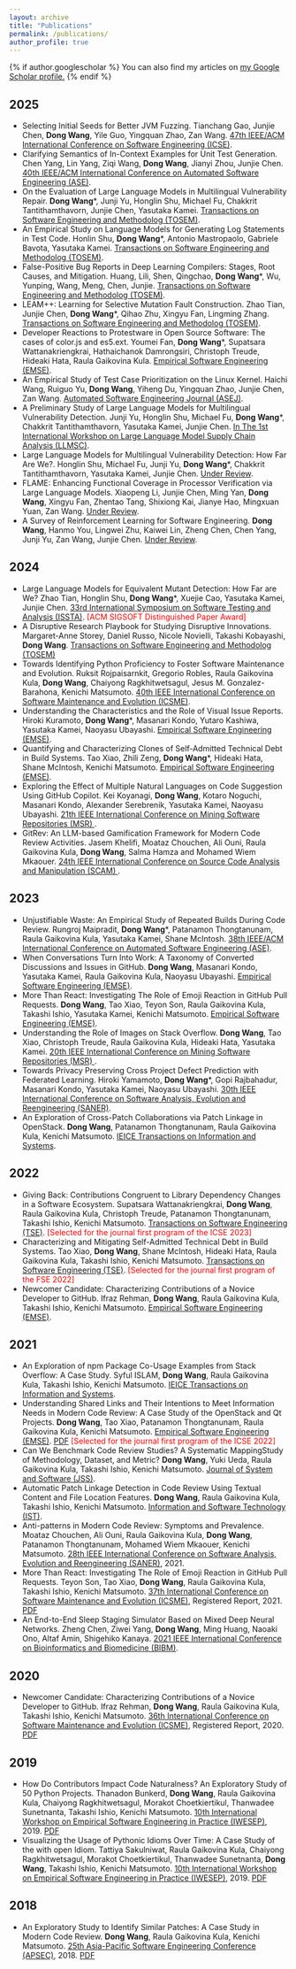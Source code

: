 ```yaml
---
layout: archive
title: "Publications"
permalink: /publications/
author_profile: true
---
```


{% if author.googlescholar %}
  You can also find my articles on <u><a href="{{author.googlescholar}}">my Google Scholar profile</a>.</u>
{% endif %}
## 2025
* Selecting Initial Seeds for Better JVM Fuzzing. Tianchang Gao, Junjie Chen, **Dong Wang**, Yile Guo, Yingquan Zhao, Zan Wang.  <span style="text-decoration:underline">47th IEEE/ACM International Conference on Software Engineering (ICSE)</span>.
* Clarifying Semantics of In-Context Examples for Unit Test Generation. Chen Yang, Lin Yang, Ziqi Wang, **Dong Wang**, Jianyi Zhou, Junjie Chen. <span style="text-decoration:underline">40th IEEE/ACM International Conference on Automated Software Engineering (ASE)</span>.
* On the Evaluation of Large Language Models in Multilingual Vulnerability Repair. **Dong Wang***, Junji Yu, Honglin Shu, Michael Fu, Chakkrit Tantithamthavorn, Junjie Chen, Yasutaka Kamei.  <span style="text-decoration:underline">Transactions on Software Engineering and Methodolog (TOSEM)</span>.
* An Empirical Study on Language Models for Generating Log Statements in Test Code. Honlin Shu, **Dong Wang***, Antonio Mastropaolo, Gabriele Bavota, Yasutaka Kamei. <span style="text-decoration:underline">Transactions on Software Engineering and Methodolog (TOSEM)</span>.
* False-Positive Bug Reports in Deep Learning Compilers: Stages, Root Causes, and Mitigation. Huang, Lili, Shen, Qingchao, **Dong Wang***, Wu, Yunping, Wang, Meng, Chen, Junjie. <span style="text-decoration:underline">Transactions on Software Engineering and Methodolog (TOSEM)</span>.
* LEAM++: Learning for Selective Mutation Fault Construction. Zhao Tian, Junjie Chen, **Dong Wang***, Qihao Zhu, Xingyu Fan, Lingming Zhang.  <span style="text-decoration:underline">Transactions on Software Engineering and Methodolog (TOSEM)</span>.
* Developer Reactions to Protestware in Open Source Software: The cases of color.js and es5.ext. Youmei Fan, **Dong Wang***, Supatsara Wattanakriengkrai, Hathaichanok Damrongsiri, Christoph Treude, Hideaki Hata, Raula Gaikovina Kula. <span style="text-decoration:underline">Empirical Software Engineering (EMSE)</span>.
* An Empirical Study of Test Case Prioritization on the Linux Kernel. Haichi Wang, Ruiguo Yu, **Dong Wang**, Yiheng Du, Yingquan Zhao, Junjie Chen, Zan Wang.  <span style="text-decoration:underline">Automated Software Engineering Journal (ASEJ)</span>.
* A Preliminary Study of Large Language Models for Multilingual Vulnerability Detection. Junji Yu, Honglin Shu, Michael Fu, **Dong Wang***, Chakkrit Tantithamthavorn, Yasutaka Kamei, Junjie Chen.  <span style="text-decoration:underline">In The 1st International Workshop on Large Language Model Supply Chain Analysis (LLMSC)</span>.
* Large Language Models for Multilingual Vulnerability Detection: How Far Are We?. Honglin Shu, Michael Fu, Junji Yu, **Dong Wang***, Chakkrit Tantithamthavorn, Yasutaka Kamei, Junjie Chen.  <span style="text-decoration:underline">Under Review</span>.
* FLAME: Enhancing Functional Coverage in Processor Verification via Large Language Models. Xiaopeng Li, Junjie Chen, Ming Yan, **Dong Wang**, Xingyu Fan, Zhentao Tang, Shixiong Kai, Jianye Hao, Mingxuan Yuan, Zan Wang.  <span style="text-decoration:underline">Under Review</span>.
* A Survey of Reinforcement Learning for Software Engineering. **Dong Wang**, Hanmo You, Lingwei Zhu, Kaiwei Lin, Zheng Chen, Chen Yang, Junji Yu, Zan Wang, Junjie Chen.  <span style="text-decoration:underline">Under Review</span>.
  
## 2024 
* Large Language Models for Equivalent Mutant Detection: How Far are We? Zhao Tian, Honglin Shu, **Dong Wang***, Xuejie Cao, Yasutaka Kamei, Junjie Chen. <span style="text-decoration:underline">33rd International Symposium on Software Testing and Analysis (ISSTA)</span>. <span style="color:red">[ACM SIGSOFT Distinguished Paper Award]</span> 
* A Disruptive Research Playbook for Studying Disruptive Innovations. Margaret-Anne Storey, Daniel Russo, Nicole Novielli, Takashi Kobayashi, **Dong Wang**. <span style="text-decoration:underline">Transactions on Software Engineering and Methodolog (TOSEM)</span>
* Towards Identifying Python Proficiency to Foster Software Maintenance and Evolution. Ruksit Rojpaisarnkit, Gregorio Robles, Raula Gaikovina Kula, **Dong Wang**, Chaiyong Ragkhitwetsagul, Jesus M. Gonzalez-Barahona, Kenichi Matsumoto. <span style="text-decoration:underline">40th IEEE International Conference on Software Maintenance and Evolution (ICSME)</span>.
* Understanding the Characteristics and the Role of Visual Issue Reports. Hiroki Kuramoto, **Dong Wang***, Masanari Kondo, Yutaro Kashiwa, Yasutaka Kamei, Naoyasu Ubayashi. <span style="text-decoration:underline">Empirical Software Engineering (EMSE)</span>. 
* Quantifying and Characterizing Clones of Self-Admitted Technical Debt in Build Systems. Tao Xiao, Zhili Zeng, **Dong Wang***, Hideaki Hata, Shane McIntosh, Kenichi Matsumoto. <span style="text-decoration:underline">Empirical Software Engineering (EMSE)</span>. 
* Exploring the Effect of Multiple Natural Languages on Code Suggestion Using GitHub Copilot. Kei Koyanagi, **Dong Wang**, Kotaro Noguchi, Masanari Kondo, Alexander Serebrenik, Yasutaka Kamei, Naoyasu Ubayashi. <span style="text-decoration:underline">21th IEEE International Conference on Mining Software Repositories (MSR) </span>.
* GitRev: An LLM-based Gamification Framework for Modern Code Review Activities. Jasem Khelifi, Moataz Chouchen, Ali Ouni, Raula Gaikovina Kula, **Dong Wang**, Salma Hamza and Mohamed Wiem Mkaouer. <span style="text-decoration:underline">24th IEEE International
Conference on Source Code Analysis and Manipulation (SCAM) </span>.

## 2023
* Unjustifiable Waste: An Empirical Study of Repeated Builds  During Code Review. Rungroj Maipradit, **Dong Wang***, Patanamon Thongtanunam, Raula Gaikovina Kula, Yasutaka Kamei, Shane McIntosh. <span style="text-decoration:underline">38th IEEE/ACM International Conference on Automated Software Engineering (ASE)</span>. 
* When Conversations Turn Into Work: A Taxonomy of Converted Discussions and Issues in GitHub. **Dong Wang**, Masanari Kondo, Yasutaka Kamei, Raula Gaikovina Kula, Naoyasu Ubayashi. <span style="text-decoration:underline">Empirical Software Engineering (EMSE)</span>. 
* More Than React: Investigating The Role of Emoji Reaction in GitHub Pull Requests. **Dong Wang**, Tao Xiao, Teyon Son, Raula Gaikovina Kula, Takashi Ishio, Yasutaka Kamei, Kenichi Matsumoto. <span style="text-decoration:underline">Empirical Software Engineering (EMSE)</span>. 
* Understanding the Role of Images on Stack Overflow. **Dong Wang**, Tao Xiao, Christoph Treude, Raula Gaikovina Kula, Hideaki Hata, Yasutaka Kamei. <span style="text-decoration:underline">20th IEEE International Conference on Mining Software Repositories (MSR) </span>.
* Towards Privacy Preserving Cross Project Defect Prediction with Federated Learning. Hiroki Yamamoto, **Dong Wang***, Gopi Rajbahadur, Masanari Kondo, Yasutaka Kamei, Naoyasu Ubayashi. <span style="text-decoration:underline">30th IEEE International Conference on Software Analysis, Evolution and Reengineering (SANER)</span>. 
* An Exploration of Cross-Patch Collaborations via Patch Linkage in OpenStack. **Dong Wang**, Patanamon Thongtanunam, Raula Gaikovina Kula, Kenichi Matsumoto. <span style="text-decoration:underline">IEICE Transactions on Information and Systems</span>.

## 2022
* Giving Back: Contributions Congruent to Library Dependency Changes in a Software Ecosystem. Supatsara Wattanakriengkrai, **Dong Wang**, Raula Gaikovina Kula, Christoph Treude, Patanamon Thongtanunam, Takashi Ishio, Kenichi Matsumoto. <span style="text-decoration:underline">Transactions on Software Engineering (TSE)</span>.  <span style="color:red">[Selected for the journal first program of the ICSE 2023]</span>
* Characterizing and Mitigating Self-Admitted Technical Debt in Build Systems. Tao Xiao, **Dong Wang**, Shane McIntosh, Hideaki Hata, Raula Gaikovina Kula, Takashi Ishio, Kenichi Matsumoto. <span style="text-decoration:underline">Transactions on Software Engineering (TSE)</span>.  <span style="color:red">[Selected for the journal first program of the FSE 2022]</span>  
* Newcomer Candidate: Characterizing Contributions of a Novice Developer to GitHub. Ifraz Rehman, **Dong Wang**, Raula Gaikovina Kula, Takashi Ishio, Kenichi Matsumoto. <span style="text-decoration:underline">Empirical Software Engineering (EMSE)</span>. 

## 2021
* An Exploration of npm Package Co-Usage Examples from Stack Overflow: A Case Study. Syful ISLAM, **Dong Wang**, Raula Gaikovina Kula, Takashi Ishio, Kenichi Matsumoto. <span style="text-decoration:underline">IEICE Transactions on Information and Systems</span>.
* Understanding Shared Links and Their Intentions to Meet Information Needs in Modern Code Review: A Case Study of the OpenStack and Qt Projects. **Dong Wang**, Tao Xiao, Patanamon Thongtanunam, Raula Gaikovina Kula, Kenichi Matsumoto. <span style="text-decoration:underline">Empirical Software Engineering (EMSE)</span>. [PDF](https://link.springer.com/article/10.1007/s10664-021-09997-x) <span style="color:red">[Selected for the journal first program of the ICSE 2022]</span> 
* Can We Benchmark Code Review Studies? A Systematic MappingStudy of Methodology, Dataset, and Metric? **Dong Wang**, Yuki Ueda, Raula Gaikovina Kula, Takashi Ishio, Kenichi Matsumoto. <span style="text-decoration:underline">Journal of System and Software (JSS)</span>. 
* Automatic Patch Linkage Detection in Code Review Using Textual Content and File Location Features. **Dong Wang**, Raula Gaikovina Kula, Takashi Ishio, Kenichi Matsumoto. <span style="text-decoration:underline">Information and Software Technology (IST)</span>.
* Anti-patterns in Modern Code Review: Symptoms and Prevalence. Moataz Chouchen, Ali Ouni, Raula Gaikovina Kula, **Dong Wang**, Patanamon Thongtanunam, Mohamed Wiem Mkaouer, Kenichi Matsumoto. <span style="text-decoration:underline">28th IEEE International Conference on Software Analysis, Evolution and Reengineering (SANER)</span>, 2021.
* More Than React: Investigating The Role of Emoji Reaction in GitHub Pull Requests. Teyon Son, Tao Xiao, **Dong Wang**, Raula Gaikovina Kula, Takashi Ishio, Kenichi Matsumoto. <span style="text-decoration:underline">37th International Conference on Software Maintenance and Evolution (ICSME)</span>, Registered Report, 2021. [PDF](https://www.researchgate.net/publication/353995896_More_Than_React_Investigating_The_Role_of_EmojiReaction_in_GitHub_Pull_Requests)
* An End-to-End Sleep Staging Simulator Based on Mixed Deep Neural Networks. Zheng Chen, Ziwei Yang, **Dong Wang**, Ming Huang, Naoaki Ono, Altaf Amin, Shigehiko Kanaya. <span style="text-decoration:underline">2021 IEEE International Conference on Bioinformatics and Biomedicine (BIBM)</span>. 

## 2020
* Newcomer Candidate: Characterizing Contributions of a Novice Developer to GitHub. Ifraz Rehman, **Dong Wang**, Raula Gaikovina Kula, Takashi Ishio, Kenichi Matsumoto. <span style="text-decoration:underline">36th International Conference on Software Maintenance and Evolution (ICSME)</span>, Registered Report, 2020. [PDF](https://www.researchgate.net/publication/343498679_Newcomer_Candidate_Characterizing_Contributions_of_a_Novice_Developer_to_GitHub)

## 2019
* How Do Contributors Impact Code Naturalness? An Exploratory Study of 50 Python Projects. Thanadon Bunkerd, **Dong Wang**, Raula Gaikovina Kula, Chaiyong Ragkhitwetsagul, Morakot Choetkiertikul, Thanwadee Sunetnanta, Takashi Ishio, Kenichi Matsumoto. <span style="text-decoration:underline">10th International Workshop on Empirical Software Engineering in Practice (IWESEP)</span>, 2019. [PDF](https://ieeexplore.ieee.org/document/8945084/)
* Visualizing the Usage of Pythonic Idioms Over Time: A Case Study of the with open Idiom. Tattiya Sakulniwat, Raula Gaikovina Kula, Chaiyong Ragkhitwetsagul, Morakot Choetkiertikul, Thanwadee Sunetnanta, **Dong Wang**, Takashi Ishio, Kenichi Matsumoto. <span style="text-decoration:underline">10th International Workshop on Empirical Software Engineering in Practice (IWESEP)</span>, 2019. [PDF](https://cragkhit.github.io/publications/iwesep19_Tattiya.pdf)

## 2018

* An Exploratory Study to Identify Similar Patches: A Case Study in Modern Code Review. **Dong Wang**, Raula Gaikovina Kula, Kenichi Matsumoto. <span style="text-decoration:underline">25th Asia-Pacific Software Engineering Conference (APSEC)</span>, 2018. [PDF](https://ieeexplore.ieee.org/document/8719469)
